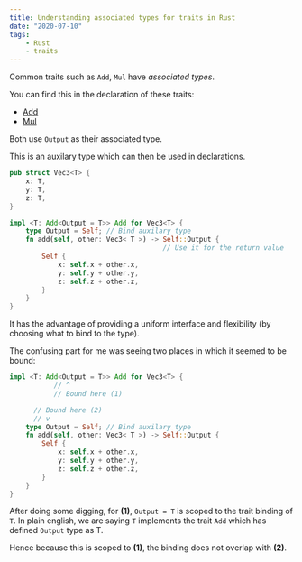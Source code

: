 ```yaml
---
title: Understanding associated types for traits in Rust
date: "2020-07-10"
tags: 
    - Rust
    - traits
---
```


Common traits such as `Add`, `Mul` have *associated types*.

You can find this in the declaration of these traits: 
- [Add](https://doc.rust-lang.org/src/core/ops/arith.rs.html#75-84)
- [Mul](https://doc.rust-lang.org/src/core/ops/arith.rs.html#297-306)

Both use `Output` as their associated type.

This is an auxilary type which can then be used in declarations.

``` rs
pub struct Vec3<T> {
    x: T,
    y: T,
    z: T,
}

impl <T: Add<Output = T>> Add for Vec3<T> {
    type Output = Self; // Bind auxilary type
    fn add(self, other: Vec3< T >) -> Self::Output {
                                      // Use it for the return value
        Self {
            x: self.x + other.x,
            y: self.y + other.y,
            z: self.z + other.z,
        }
    }
}
```

It has the advantage of providing a uniform interface and flexibility (by choosing what to bind to the type).

The confusing part for me was seeing two places in which it seemed to be bound:

``` rs
impl <T: Add<Output = T>> Add for Vec3<T> {
           // ^
           // Bound here (1)

      // Bound here (2)
      // v
    type Output = Self; // Bind auxilary type
    fn add(self, other: Vec3< T >) -> Self::Output {
        Self {
            x: self.x + other.x,
            y: self.y + other.y,
            z: self.z + other.z,
        }
    }
}
```

After doing some digging, for **(1)**, `Output = T` is scoped to the trait binding of `T`.
In plain english, we are saying `T` implements the trait `Add` which has defined `Output` type as T.

Hence because this is scoped to **(1)**, the binding does not overlap with **(2)**.
